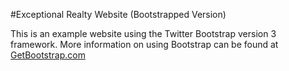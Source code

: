 #Exceptional Realty Website (Bootstrapped Version)

This is an example website using the Twitter Bootstrap version 3 framework. More information on using Bootstrap can be found at [GetBootstrap.com](http://getbootstrap.com)